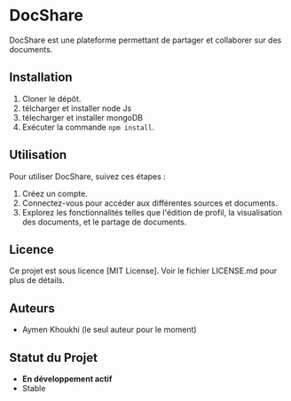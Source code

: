 # DocShare

DocShare est une plateforme permettant de partager et collaborer sur des documents.

## Installation

1. Cloner le dépôt.
2. télcharger et installer node Js
3. télecharger et installer mongoDB
4. Exécuter la commande `npm install`.

## Utilisation

Pour utiliser DocShare, suivez ces étapes :

1. Créez un compte.
2. Connectez-vous pour accéder aux différentes sources et documents.
3. Explorez les fonctionnalités telles que l'édition de profil, la visualisation des documents, et le partage de documents.

## Licence

Ce projet est sous licence [MIT License]. Voir le fichier LICENSE.md pour plus de détails.

## Auteurs

- Aymen Khoukhi (le seul auteur pour le moment)

## Statut du Projet

- **En développement actif**
- Stable

